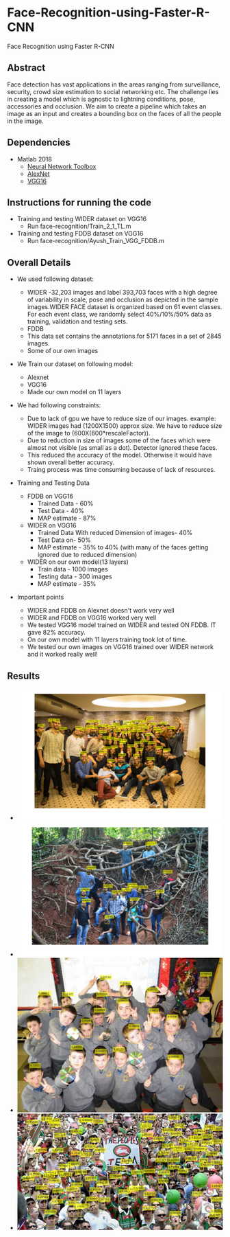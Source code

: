 # Face-Recognition-using-Faster-R-CNN
Face Recognition using Faster R-CNN

## Abstract
Face detection has vast applications in the areas ranging from surveillance, security, crowd size estimation to social networking etc. The challenge lies in creating a model which is agnostic to lightning conditions, pose, accessories and occlusion. We aim to create a pipeline which takes an image as an input and creates a bounding box on the faces of all the people in the image. 

## Dependencies
- Matlab 2018
  - [Neural Network Toolbox](https://www.mathworks.com/products/neural-network.html)
  - [AlexNet](https://www.mathworks.com/help/nnet/ref/alexnet.html)
  - [VGG16](https://www.mathworks.com/help/nnet/ref/vgg16.html)

## Instructions for running the code
- Training and testing WIDER dataset on VGG16
  - Run face-recognition/Train_2_1_TL.m
- Training and testing FDDB dataset on VGG16
  - Run face-recognition/Ayush_Train_VGG_FDDB.m
  
## Overall Details
- We used following dataset:
  - WIDER
    -32,203 images and label 393,703 faces with a high degree of variability in scale, pose and occlusion as depicted in the sample images.WIDER FACE dataset is organized based on 61 event classes. For each event class, we randomly select 40%/10%/50% data as training, validation and testing sets.
  - FDDB
   - This data set contains the annotations for 5171 faces in a set of 2845 images.
  - Some of our own images

- We Train our dataset on following model:
  - Alexnet
  - VGG16
  - Made our own model on 11 layers

- We had following constraints:
  - Due to lack of gpu we have to reduce size of our images.
  example: WIDER images had (1200X1500) approx size. We have to reduce size of the image to (600X(600*rescaleFactor)).
  - Due to reduction in size of images some of the faces which were almost not visible (as small as a dot). Detector ignored these faces.
  - This reduced the accuracy of the model. Otherwise it would have shown overall better accuracy.
  - Traing process was time consuming because of lack of resources.



- Training and Testing Data
  - FDDB on VGG16
    - Trained Data - 60%
    - Test Data - 40%
    - MAP estimate - 87%
  - WIDER on VGG16
    - Trained Data With reduced Dimension of images- 40%
    - Test Data on- 50%
    - MAP estimate - 35% to 40% (with many of the faces getting ignored due to reduced dimension)
  - WIDER on our own model(13 layers)
    - Train data - 1000 images
    - Testing data - 300 images
    - MAP estimate - 35%

- Important points
  - WIDER and FDDB on Alexnet doesn't work very well
  - WIDER and FDDB on VGG16 worked very well
  - We tested VGG16 model trained on WIDER and tested ON FDDB. IT gave 82% accuracy.
  - On our own model with 11 layers training took lot of time.
  - We tested our own images on VGG16 trained over WIDER network and it worked really well!

 

## Results
- ![Sample 1](samples/cs2016-19.png)
- ![Sample 1](samples/csera-19.png)
- ![Sample 2](samples/29_Students_Schoolkids_Students_Schoolkids_29_251.jpg)
- ![Sample 3](samples/10_People_Marching_People_Marching_2_373.jpg)
